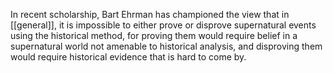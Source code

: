 In recent scholarship, Bart Ehrman has championed the view that in [[general]], it is impossible to either prove or disprove supernatural events using the historical method, for proving them would require belief in a supernatural world not amenable to historical analysis, and disproving them would require historical evidence that is hard to come by.